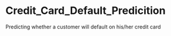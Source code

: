 # Credit_Card_Default_Predicition
Predicting whether a customer will default on his/her credit card
